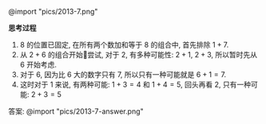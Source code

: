 @import "pics/2013-7.png"

**思考过程**

1. 8 的位置已固定, 在所有两个数加和等于 8 的组合中, 首先排除 $1 + 7$.
2. 从 $2 + 6$ 的组合开始尝试, 对于 2, 有多种可能性: $2 + 1$, $2 + 3$, 所以暂时先从 6 开始考虑.
3. 对于 6, 因为比 6 大的数字只有 7, 所以只有一种可能就是 $6 + 1 = 7$.
4. 这时对于 1 来说, 有两种可能: $1 + 3 = 4$ 和 $1 + 4 = 5$, 回头再看 2, 只有一种可能: $2 + 3 = 5$

答案:
@import "pics/2013-7-answer.png"
